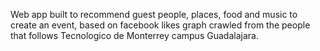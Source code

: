 Web app built to recommend guest people, places, food and music to create an event, based on facebook likes graph crawled from the people that follows Tecnologico de Monterrey campus Guadalajara.

